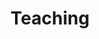 ---
layout: page
permalink: /teaching/
title: Teaching
description: 
nav: true
nav_order: 5
dropdown: true
children:
  - title: Previous courses
    permalink: /teaching/previous-courses
  - title: Computational Text Analysis (EUI 2025)
    permalink: /teaching/cta25
  - title: Gender and Political Representation (Münster 25)
    permalink: /teaching/gap25
  - title: Party Competition in WE(Münster 25)
    permalink: /teaching/pcwe25

---